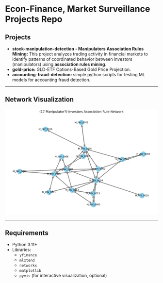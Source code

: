 # Econ-Finance, Market Surveillance Projects Repo

## Projects

- **stock-manipulation-detection - Manipulators Association Rules Mining:** This project analyzes trading activity in financial markets to identify patterns of coordinated behavior between investors (manipulators) using **association rules mining**.
- **gold-price:** GLD-ETF Options-Based Gold Price Projection.
- **accounting-fraud-detection:** simple python scripts for testing ML models for accounting fraud detection.

---

## Network Visualization

![Investor Association Network](investor_network.png)

---

## Requirements

- Python 3.11+
- Libraries:
  - `yfinance`
  - `mlxtend`
  - `networkx`
  - `matplotlib`
  - `pyvis` (for interactive visualization, optional)

